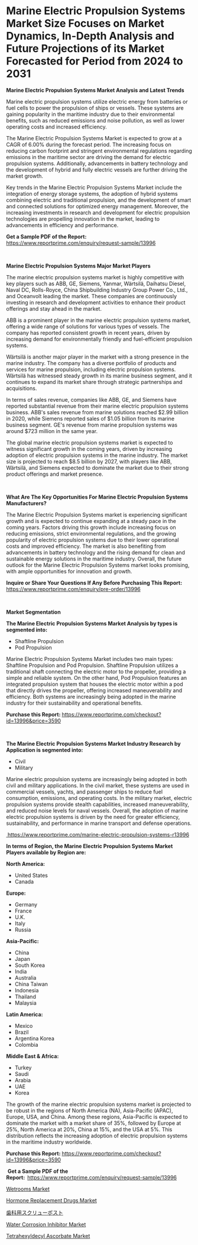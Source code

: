 <p><h1>Marine Electric Propulsion Systems Market Size Focuses on Market Dynamics, In-Depth Analysis and Future Projections of its Market Forecasted for Period from 2024 to 2031</h1></p><p><strong>Marine Electric Propulsion Systems Market Analysis and Latest Trends</strong></p>
<p><p>Marine electric propulsion systems utilize electric energy from batteries or fuel cells to power the propulsion of ships or vessels. These systems are gaining popularity in the maritime industry due to their environmental benefits, such as reduced emissions and noise pollution, as well as lower operating costs and increased efficiency.</p><p>The Marine Electric Propulsion Systems Market is expected to grow at a CAGR of 6.00% during the forecast period. The increasing focus on reducing carbon footprint and stringent environmental regulations regarding emissions in the maritime sector are driving the demand for electric propulsion systems. Additionally, advancements in battery technology and the development of hybrid and fully electric vessels are further driving the market growth.</p><p>Key trends in the Marine Electric Propulsion Systems Market include the integration of energy storage systems, the adoption of hybrid systems combining electric and traditional propulsion, and the development of smart and connected solutions for optimized energy management. Moreover, the increasing investments in research and development for electric propulsion technologies are propelling innovation in the market, leading to advancements in efficiency and performance.</p></p>
<p><strong>Get a Sample PDF of the Report:&nbsp;</strong> <a href="https://www.reportprime.com/enquiry/request-sample/13996">https://www.reportprime.com/enquiry/request-sample/13996</a></p>
<p>&nbsp;</p>
<p><strong>Marine Electric Propulsion Systems Major Market Players</strong></p>
<p><p>The marine electric propulsion systems market is highly competitive with key players such as ABB, GE, Siemens, Yanmar, Wärtsilä, Daihatsu Diesel, Naval DC, Rolls-Royce, China Shipbuilding Industry Group Power Co., Ltd., and Oceanvolt leading the market. These companies are continuously investing in research and development activities to enhance their product offerings and stay ahead in the market.</p><p>ABB is a prominent player in the marine electric propulsion systems market, offering a wide range of solutions for various types of vessels. The company has reported consistent growth in recent years, driven by increasing demand for environmentally friendly and fuel-efficient propulsion systems.</p><p>Wärtsilä is another major player in the market with a strong presence in the marine industry. The company has a diverse portfolio of products and services for marine propulsion, including electric propulsion systems. Wärtsilä has witnessed steady growth in its marine business segment, and it continues to expand its market share through strategic partnerships and acquisitions.</p><p>In terms of sales revenue, companies like ABB, GE, and Siemens have reported substantial revenue from their marine electric propulsion systems business. ABB's sales revenue from marine solutions reached $2.99 billion in 2020, while Siemens reported sales of $1.05 billion from its marine business segment. GE's revenue from marine propulsion systems was around $723 million in the same year.</p><p>The global marine electric propulsion systems market is expected to witness significant growth in the coming years, driven by increasing adoption of electric propulsion systems in the marine industry. The market size is projected to reach $8.5 billion by 2027, with players like ABB, Wärtsilä, and Siemens expected to dominate the market due to their strong product offerings and market presence.</p></p>
<p>&nbsp;</p>
<p><strong>What Are The Key Opportunities For Marine Electric Propulsion Systems Manufacturers?</strong></p>
<p><p>The Marine Electric Propulsion Systems market is experiencing significant growth and is expected to continue expanding at a steady pace in the coming years. Factors driving this growth include increasing focus on reducing emissions, strict environmental regulations, and the growing popularity of electric propulsion systems due to their lower operational costs and improved efficiency. The market is also benefiting from advancements in battery technology and the rising demand for clean and sustainable energy solutions in the maritime industry. Overall, the future outlook for the Marine Electric Propulsion Systems market looks promising, with ample opportunities for innovation and growth.</p></p>
<p><strong>Inquire or Share Your Questions If Any Before Purchasing This Report:</strong> <a href="https://www.reportprime.com/enquiry/pre-order/13996">https://www.reportprime.com/enquiry/pre-order/13996</a></p>
<p>&nbsp;</p>
<p><strong>Market Segmentation</strong></p>
<p><strong>The Marine Electric Propulsion Systems Market Analysis by types is segmented into:</strong></p>
<p><ul><li>Shaftline Propulsion</li><li>Pod Propulsion</li></ul></p>
<p><p>Marine Electric Propulsion Systems Market includes two main types: Shaftline Propulsion and Pod Propulsion. Shaftline Propulsion utilizes a traditional shaft connecting the electric motor to the propeller, providing a simple and reliable system. On the other hand, Pod Propulsion features an integrated propulsion system that houses the electric motor within a pod that directly drives the propeller, offering increased maneuverability and efficiency. Both systems are increasingly being adopted in the marine industry for their sustainability and operational benefits.</p></p>
<p><strong>Purchase this Report:&nbsp;</strong><a href="https://www.reportprime.com/checkout?id=13996&price=3590">https://www.reportprime.com/checkout?id=13996&price=3590</a></p>
<p>&nbsp;</p>
<p><strong>The Marine Electric Propulsion Systems Market Industry Research by Application is segmented into:</strong></p>
<p><ul><li>Civil</li><li>Military</li></ul></p>
<p><p>Marine electric propulsion systems are increasingly being adopted in both civil and military applications. In the civil market, these systems are used in commercial vessels, yachts, and passenger ships to reduce fuel consumption, emissions, and operating costs. In the military market, electric propulsion systems provide stealth capabilities, increased maneuverability, and reduced noise levels for naval vessels. Overall, the adoption of marine electric propulsion systems is driven by the need for greater efficiency, sustainability, and performance in marine transport and defense operations.</p></p>
<p><a href="https://www.reportprime.com/marine-electric-propulsion-systems-r13996">&nbsp;https://www.reportprime.com/marine-electric-propulsion-systems-r13996</a></p>
<p><strong>In terms of Region, the Marine Electric Propulsion Systems Market Players available by Region are:</strong></p>
<p>
    <p> <strong> North America: </strong>
        <ul>
            <li>United States</li>
            <li>Canada</li>
        </ul>
        </p> 
    <p> <strong> Europe: </strong>
        <ul>
            <li>Germany</li>
            <li>France</li>
            <li>U.K.</li>
            <li>Italy</li>
            <li>Russia</li>
        </ul>
        </p> 
    <p> <strong> Asia-Pacific: </strong>
        <ul>
            <li>China</li>
            <li>Japan</li>
            <li>South Korea</li>
            <li>India</li>
            <li>Australia</li>
            <li>China Taiwan</li>
            <li>Indonesia</li>
            <li>Thailand</li>
            <li>Malaysia</li>
        </ul>
        </p> 
    <p> <strong> Latin America: </strong>
        <ul>
            <li>Mexico</li>
            <li>Brazil</li>
            <li>Argentina Korea</li>
            <li>Colombia</li>
        </ul>
        </p> 
    <p> <strong> Middle East & Africa: </strong>
        <ul>
            <li>Turkey</li>
            <li>Saudi</li>
            <li>Arabia</li>
            <li>UAE</li>
            <li>Korea</li>
        </ul>
    </p>
    </p>
<p><p>The growth of the marine electric propulsion systems market is projected to be robust in the regions of North America (NA), Asia-Pacific (APAC), Europe, USA, and China. Among these regions, Asia-Pacific is expected to dominate the market with a market share of 35%, followed by Europe at 25%, North America at 20%, China at 15%, and the USA at 5%. This distribution reflects the increasing adoption of electric propulsion systems in the maritime industry worldwide.</p></p>
<p><strong>Purchase this Report: </strong><a href="https://www.reportprime.com/checkout?id=13996&price=3590">https://www.reportprime.com/checkout?id=13996&price=3590</a></p>
<p>&nbsp;<strong>Get a Sample PDF of the Report:&nbsp;&nbsp;</strong><a href="https://www.reportprime.com/enquiry/request-sample/13996">https://www.reportprime.com/enquiry/request-sample/13996</a></p>
<p><strong></strong></p>
<p><p><a href="https://github.com/brentleyjimmiealvaradoz4l1rea/Market-Research-Report-List-2/blob/main/wetrooms-market.md">Wetrooms Market</a></p><p><a href="https://github.com/Angelnienowdseej3e45z3p8c/Market-Research-Report-List-2/blob/main/hormone-replacement-drugs-market.md">Hormone Replacement Drugs Market</a></p><p><a href="https://github.com/gfggqjbfys368009/Market-Research-Report-List-1/blob/main/274301024962.md">歯科用スクリューポスト</a></p><p><a href="https://issuu.com/reportprime-2/docs/water-corrosion-inhibitor-market-size-2030.pptx">Water Corrosion Inhibitor Market</a></p><p><a href="https://issuu.com/reportprime-2/docs/tetrahexyldecyl-ascorbate-market-size-2030.pptx">Tetrahexyldecyl Ascorbate Market</a></p></p>